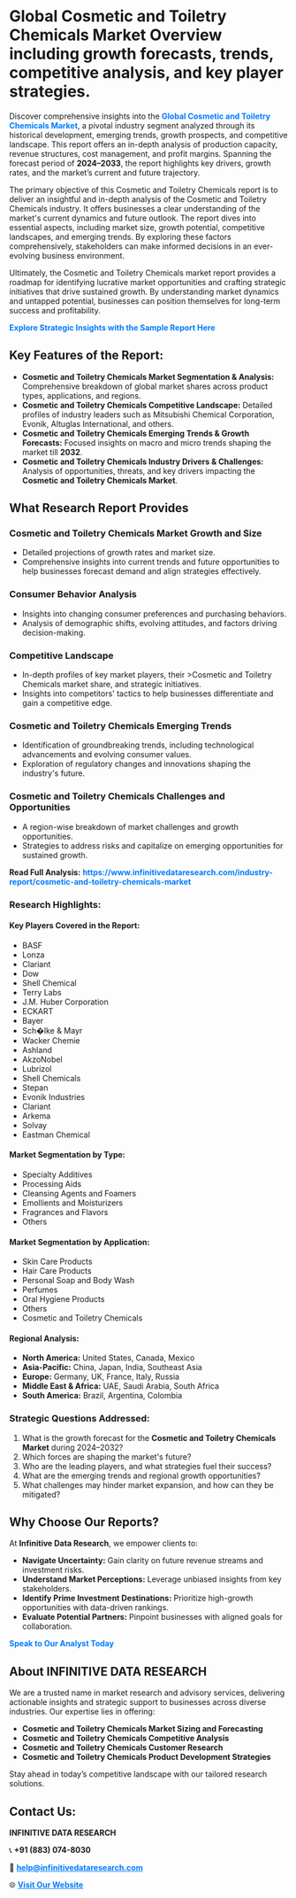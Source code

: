 <h1>Global Cosmetic and Toiletry Chemicals Market Overview including growth forecasts, trends, competitive analysis, and key player strategies.</h1>
<p>
Discover comprehensive insights into the 
<a href="https://www.infinitivedataresearch.com/industry-report/cosmetic-and-toiletry-chemicals-market" rel="dofollow" style="color: #007BFF; text-decoration: none;"><strong>Global Cosmetic and Toiletry Chemicals Market</strong></a>, a pivotal industry segment analyzed through its historical development, emerging trends, growth prospects, and competitive landscape. This report offers an in-depth analysis of production capacity, revenue structures, cost management, and profit margins. Spanning the forecast period of <strong>2024–2033</strong>, the report highlights key drivers, growth rates, and the market’s current and future trajectory.
</p>
<p>
The primary objective of this Cosmetic and Toiletry Chemicals report is to deliver an insightful and in-depth analysis of the Cosmetic and Toiletry Chemicals industry. It offers businesses a clear understanding of the market's current dynamics and future outlook. The report dives into essential aspects, including market size, growth potential, competitive landscapes, and emerging trends. By exploring these factors comprehensively, stakeholders can make informed decisions in an ever-evolving business environment.
</p>
<p>
Ultimately, the Cosmetic and Toiletry Chemicals market report provides a roadmap for identifying lucrative market opportunities and crafting strategic initiatives that drive sustained growth. By understanding market dynamics and untapped potential, businesses can position themselves for long-term success and profitability.
</p>
<p>
<a href="https://www.infinitivedataresearch.com/request-sample/reportId=111084" style="color: #007BFF; text-decoration: none;"><strong>Explore Strategic Insights with the Sample Report Here</strong></a>
</p>

<h2>Key Features of the Report:</h2>
<ul>
<li><strong>Cosmetic and Toiletry Chemicals Market Segmentation & Analysis:</strong> Comprehensive breakdown of global market shares across product types, applications, and regions.</li>
<li><strong>Cosmetic and Toiletry Chemicals Competitive Landscape:</strong> Detailed profiles of industry leaders such as Mitsubishi Chemical Corporation, Evonik, Altuglas International, and others.</li>
<li><strong>Cosmetic and Toiletry Chemicals Emerging Trends & Growth Forecasts:</strong> Focused insights on macro and micro trends shaping the market till <strong>2032</strong>.</li>
<li><strong>Cosmetic and Toiletry Chemicals Industry Drivers & Challenges:</strong> Analysis of opportunities, threats, and key drivers impacting the <strong>Cosmetic and Toiletry Chemicals Market</strong>.</li>
</ul>

<h2>What Research Report Provides</h2>
<h3>Cosmetic and Toiletry Chemicals Market Growth and Size</h3>
<ul>
<li>Detailed projections of growth rates and market size.</li>
<li>Comprehensive insights into current trends and future opportunities to help businesses forecast demand and align strategies effectively.</li>
</ul>

<h3>Consumer Behavior Analysis</h3>
<ul>
<li>Insights into changing consumer preferences and purchasing behaviors.</li>
<li>Analysis of demographic shifts, evolving attitudes, and factors driving decision-making.</li>
</ul>

<h3>Competitive Landscape</h3>
<ul>
<li>In-depth profiles of key market players, their >Cosmetic and Toiletry Chemicals market share, and strategic initiatives.</li>
<li>Insights into competitors' tactics to help businesses differentiate and gain a competitive edge.</li>
</ul>

<h3>Cosmetic and Toiletry Chemicals Emerging Trends</h3>
<ul>
<li>Identification of groundbreaking trends, including technological advancements and evolving consumer values.</li>
<li>Exploration of regulatory changes and innovations shaping the industry's future.</li>
</ul>

<h3>Cosmetic and Toiletry Chemicals Challenges and Opportunities</h3>
<ul>
<li>A region-wise breakdown of market challenges and growth opportunities.</li>
<li>Strategies to address risks and capitalize on emerging opportunities for sustained growth.</li>
</ul>
<p><strong>Read Full Analysis:</strong> <a href="https://www.infinitivedataresearch.com/industry-report/cosmetic-and-toiletry-chemicals-market" rel="dofollow" style="color: #007BFF; text-decoration: none;"><strong>https://www.infinitivedataresearch.com/industry-report/cosmetic-and-toiletry-chemicals-market</strong></a></p>
<h3>Research Highlights:</h3>
<h4>Key Players Covered in the Report:</h4>
<ul><li>BASF</li><li>Lonza</li><li>Clariant</li><li>Dow</li><li>Shell Chemical</li><li>Terry Labs</li><li>J.M. Huber Corporation</li><li>ECKART</li><li>Bayer</li><li>Sch�lke &amp; Mayr</li><li>Wacker Chemie</li><li>Ashland</li><li>AkzoNobel</li><li>Lubrizol</li><li>Shell Chemicals</li><li>Stepan</li><li>Evonik Industries</li><li>Clariant</li><li>Arkema</li><li>Solvay</li><li>Eastman Chemical</li></ul>
<h4>Market Segmentation by Type:</h4>
<ul><li>Specialty Additives</li><li>Processing Aids</li><li>Cleansing Agents and Foamers</li><li>Emollients and Moisturizers</li><li>Fragrances and Flavors</li><li>Others</li></ul>
<h4>Market Segmentation by Application:</h4>
<ul><li>Skin Care Products</li><li>Hair Care Products</li><li>Personal Soap and Body Wash</li><li>Perfumes</li><li>Oral Hygiene Products</li><li>Others</li><li>Cosmetic and Toiletry Chemicals</li></ul>

<h4>Regional Analysis:</h4>
<ul>
<li><strong>North America:</strong> United States, Canada, Mexico</li>
<li><strong>Asia-Pacific:</strong> China, Japan, India, Southeast Asia</li>
<li><strong>Europe:</strong> Germany, UK, France, Italy, Russia</li>
<li><strong>Middle East & Africa:</strong> UAE, Saudi Arabia, South Africa</li>
<li><strong>South America:</strong> Brazil, Argentina, Colombia</li>
</ul>

<h3>Strategic Questions Addressed:</h3>
<ol>
<li>What is the growth forecast for the <strong>Cosmetic and Toiletry Chemicals Market</strong> during 2024–2032?</li>
<li>Which forces are shaping the market's future?</li>
<li>Who are the leading players, and what strategies fuel their success?</li>
<li>What are the emerging trends and regional growth opportunities?</li>
<li>What challenges may hinder market expansion, and how can they be mitigated?</li>
</ol>

<h2>Why Choose Our Reports?</h2>
<p>At <strong>Infinitive Data Research</strong>, we empower clients to:</p>
<ul>
<li><strong>Navigate Uncertainty:</strong> Gain clarity on future revenue streams and investment risks.</li>
<li><strong>Understand Market Perceptions:</strong> Leverage unbiased insights from key stakeholders.</li>
<li><strong>Identify Prime Investment Destinations:</strong> Prioritize high-growth opportunities with data-driven rankings.</li>
<li><strong>Evaluate Potential Partners:</strong> Pinpoint businesses with aligned goals for collaboration.</li>
</ul>
<p><a href="https://www.infinitivedataresearch.com/industry-report/cosmetic-and-toiletry-chemicals-market" rel="dofollow" style="color: #007BFF; text-decoration: none;"><strong>Speak to Our Analyst Today</strong></a></p>

<h2>About INFINITIVE DATA RESEARCH</h2>
<p>We are a trusted name in market research and advisory services, delivering actionable insights and strategic support to businesses across diverse industries. Our expertise lies in offering:</p>
<ul>
<li><strong>Cosmetic and Toiletry Chemicals Market Sizing and Forecasting</strong></li>
<li><strong>Cosmetic and Toiletry Chemicals Competitive Analysis</strong></li>
<li><strong>Cosmetic and Toiletry Chemicals Customer Research</strong></li>
<li><strong>Cosmetic and Toiletry Chemicals Product Development Strategies</strong></li>
</ul>
<p>Stay ahead in today’s competitive landscape with our tailored research solutions.</p>

<h2>Contact Us:</h2>
<p><strong>INFINITIVE DATA RESEARCH</strong></p>
<p>📞 <strong>+91 (883) 074-8030</strong></p>
<p>📧 <strong><a href="mailto:help@infinitivedataresearch.com" style="color: #007BFF;">help@infinitivedataresearch.com</a></strong></p>
<p>🌐 <strong><a href="https://www.infinitivedataresearch.com" rel="dofollow" style="color: #007BFF;">Visit Our Website</a></strong></p>